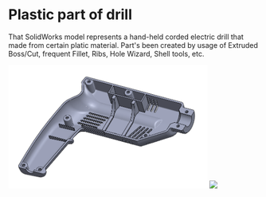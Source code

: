 # Plastic part of drill
That SolidWorks model represents a hand-held corded electric drill that made from certain platic material. Part's been created by usage of 
Extruded Boss/Cut, frequent Fillet, Ribs, Hole Wizard, Shell tools, etc.
<p float="left">
  <img src="/DrillOnPicture.PNG" width="400" />
  <img src="/DrawingAsPicture.png" width="400" /> 
</p>
